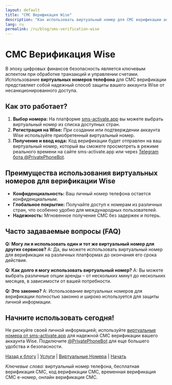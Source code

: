 ```yaml
---
layout: default
title: "СМС Верификация Wise"
description: "Как использовать виртуальный номер для СМС верификации аккаунта Wise"
lang: ru
permalink: /ru/blog/sms-verification-wise
---
```


# СМС Верификация Wise

В эпоху цифровых финансов безопасность является ключевым аспектом при обработке транзакций и управлении счетами. Использование **виртуальных номеров телефона** для СМС верификации представляет собой надежный способ защиты вашего аккаунта Wise от несанкционированного доступа.

## Как это работает?

1. **Выбор номера:** На платформе [sms-activate.app](https://sms-activate.app) вы можете выбрать виртуальный номер из списка доступных стран.
2. **Регистрация на Wise:** При создании или подтверждении аккаунта Wise используйте приобретенный виртуальный номер.
3. **Получение и ввод кода:** Код верификации будет отправлен на ваш виртуальный номер, который вы сможете просмотреть в режиме реального времени на сайте sms-activate.app или через [Telegram бота @PrivatePhoneBot](https://t.me/PrivatePhoneBot).

## Преимущества использования виртуальных номеров для верификации Wise

- **Конфиденциальность:** Ваш личный номер телефона остается конфиденциальным.
- **Глобальное покрытие:** Получайте доступ к номерам из различных стран, что особенно удобно для международных пользователей.
- **Надежность:** Мгновенное получение СМС без задержек и потерь.

## Часто задаваемые вопросы (FAQ)

**Q: Могу ли я использовать один и тот же виртуальный номер для других сервисов?**
A: Да, вы можете использовать виртуальный номер для верификации на различных платформах до окончания его срока действия.

**Q: Как долго я могу использовать виртуальный номер?**
A: Вы можете выбрать различные опции аренды – от нескольких минут до нескольких месяцев, в зависимости от вашей потребности.

**Q: Это законно?**
A: Использование виртуальных номеров для верификации полностью законно и широко используется для защиты личной информации.

## Начните использовать сегодня!

Не рискуйте своей личной информацией; используйте [виртуальные номера от sms-activate.app](https://sms-activate.app/get-started) для надежной СМС верификации вашего аккаунта Wise. Подключите [@PrivatePhoneBot](https://t.me/PrivatePhoneBot) для еще большего удобства и безопасности.

[Назад к блогу](/ru/blog) | [Услуги](/ru/services) | [Виртуальные Номера](/ru/virtual-phone-numbers) | [Начать](/ru/get-started)

*Ключевые слова:* виртуальный номер телефона, бесплатная верификация СМС, код верификации СМС, временная верификация СМС e-номер, онлайн верификация СМС.